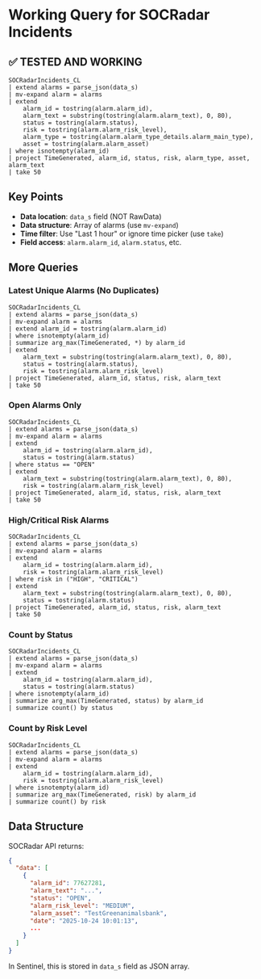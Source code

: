 # Working Query for SOCRadar Incidents

## ✅ TESTED AND WORKING

```kusto
SOCRadarIncidents_CL
| extend alarms = parse_json(data_s)
| mv-expand alarm = alarms
| extend
    alarm_id = tostring(alarm.alarm_id),
    alarm_text = substring(tostring(alarm.alarm_text), 0, 80),
    status = tostring(alarm.status),
    risk = tostring(alarm.alarm_risk_level),
    alarm_type = tostring(alarm.alarm_type_details.alarm_main_type),
    asset = tostring(alarm.alarm_asset)
| where isnotempty(alarm_id)
| project TimeGenerated, alarm_id, status, risk, alarm_type, asset, alarm_text
| take 50
```

## Key Points

- **Data location**: `data_s` field (NOT RawData)
- **Data structure**: Array of alarms (use `mv-expand`)
- **Time filter**: Use "Last 1 hour" or ignore time picker (use `take`)
- **Field access**: `alarm.alarm_id`, `alarm.status`, etc.

## More Queries

### Latest Unique Alarms (No Duplicates)
```kusto
SOCRadarIncidents_CL
| extend alarms = parse_json(data_s)
| mv-expand alarm = alarms
| extend alarm_id = tostring(alarm.alarm_id)
| where isnotempty(alarm_id)
| summarize arg_max(TimeGenerated, *) by alarm_id
| extend
    alarm_text = substring(tostring(alarm.alarm_text), 0, 80),
    status = tostring(alarm.status),
    risk = tostring(alarm.alarm_risk_level)
| project TimeGenerated, alarm_id, status, risk, alarm_text
| take 50
```

### Open Alarms Only
```kusto
SOCRadarIncidents_CL
| extend alarms = parse_json(data_s)
| mv-expand alarm = alarms
| extend
    alarm_id = tostring(alarm.alarm_id),
    status = tostring(alarm.status)
| where status == "OPEN"
| extend
    alarm_text = substring(tostring(alarm.alarm_text), 0, 80),
    risk = tostring(alarm.alarm_risk_level)
| project TimeGenerated, alarm_id, status, risk, alarm_text
| take 50
```

### High/Critical Risk Alarms
```kusto
SOCRadarIncidents_CL
| extend alarms = parse_json(data_s)
| mv-expand alarm = alarms
| extend
    alarm_id = tostring(alarm.alarm_id),
    risk = tostring(alarm.alarm_risk_level)
| where risk in ("HIGH", "CRITICAL")
| extend
    alarm_text = substring(tostring(alarm.alarm_text), 0, 80),
    status = tostring(alarm.status)
| project TimeGenerated, alarm_id, status, risk, alarm_text
| take 50
```

### Count by Status
```kusto
SOCRadarIncidents_CL
| extend alarms = parse_json(data_s)
| mv-expand alarm = alarms
| extend
    alarm_id = tostring(alarm.alarm_id),
    status = tostring(alarm.status)
| where isnotempty(alarm_id)
| summarize arg_max(TimeGenerated, status) by alarm_id
| summarize count() by status
```

### Count by Risk Level
```kusto
SOCRadarIncidents_CL
| extend alarms = parse_json(data_s)
| mv-expand alarm = alarms
| extend
    alarm_id = tostring(alarm.alarm_id),
    risk = tostring(alarm.alarm_risk_level)
| where isnotempty(alarm_id)
| summarize arg_max(TimeGenerated, risk) by alarm_id
| summarize count() by risk
```

## Data Structure

SOCRadar API returns:
```json
{
  "data": [
    {
      "alarm_id": 77627281,
      "alarm_text": "...",
      "status": "OPEN",
      "alarm_risk_level": "MEDIUM",
      "alarm_asset": "TestGreenanimalsbank",
      "date": "2025-10-24 10:01:13",
      ...
    }
  ]
}
```

In Sentinel, this is stored in `data_s` field as JSON array.
